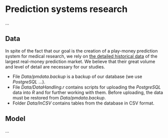 # Prediction systems research
...
## Data
In spite of the fact that our goal is the creation of a play-money prediction system for medical research, we rely on [the detailed historical data](https://github.com/nicknick85/Prediction-Systems-Research/tree/master/Data) of the largest real-money prediction market. We believe that their great volume and level of detail are necessary for our studies.
* File _Data/pmdata.backup_ is a backup of our database (we use _PostgreSQL_ ...).
* File _Data/DataHandling.r_ contains scripts for uploading the _PostgreSQL_ data into _R_ and for further working with them. Before uploading, the data must be restored from _Data/pmdata.backup_.
* Folder _Data/InCSV_ contains tables from the database in CSV format.
## Model
...
